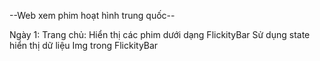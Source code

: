 --Web xem phim hoạt hình trung quốc--

Ngày 1:
    Trang chủ: Hiển thị các phim dưới dạng FlickityBar
    Sử dụng state hiển thị dữ liệu Img trong FlickityBar